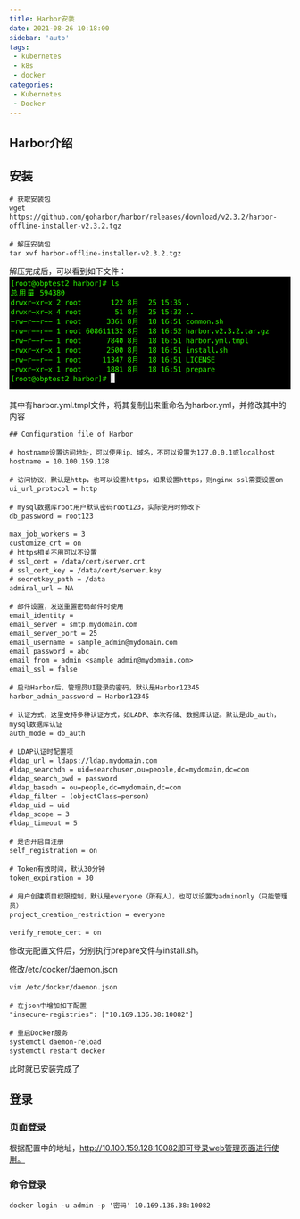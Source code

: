```yaml
---
title: Harbor安装
date: 2021-08-26 10:18:00
sidebar: 'auto'
tags:
 - kubernetes
 - k8s
 - docker
categories:
 - Kubernetes
 - Docker
---
```


## Harbor介绍

## 安装
``` shell
# 获取安装包
wget https://github.com/goharbor/harbor/releases/download/v2.3.2/harbor-offline-installer-v2.3.2.tgz

# 解压安装包
tar xvf harbor-offline-installer-v2.3.2.tgz
```

解压完成后，可以看到如下文件：  
![文件截图](/img/blogs/2021/08/harbor-tar-file.png)

其中有harbor.yml.tmpl文件，将其复制出来重命名为harbor.yml，并修改其中的内容
``` shell
## Configuration file of Harbor

# hostname设置访问地址，可以使用ip、域名，不可以设置为127.0.0.1或localhost
hostname = 10.100.159.128

# 访问协议，默认是http，也可以设置https，如果设置https，则nginx ssl需要设置on
ui_url_protocol = http

# mysql数据库root用户默认密码root123，实际使用时修改下
db_password = root123

max_job_workers = 3 
customize_crt = on
# https相关不用可以不设置
# ssl_cert = /data/cert/server.crt
# ssl_cert_key = /data/cert/server.key
# secretkey_path = /data
admiral_url = NA

# 邮件设置，发送重置密码邮件时使用
email_identity = 
email_server = smtp.mydomain.com
email_server_port = 25
email_username = sample_admin@mydomain.com
email_password = abc
email_from = admin <sample_admin@mydomain.com>
email_ssl = false

# 启动Harbor后，管理员UI登录的密码，默认是Harbor12345
harbor_admin_password = Harbor12345

# 认证方式，这里支持多种认证方式，如LADP、本次存储、数据库认证。默认是db_auth，mysql数据库认证
auth_mode = db_auth

# LDAP认证时配置项
#ldap_url = ldaps://ldap.mydomain.com
#ldap_searchdn = uid=searchuser,ou=people,dc=mydomain,dc=com
#ldap_search_pwd = password
#ldap_basedn = ou=people,dc=mydomain,dc=com
#ldap_filter = (objectClass=person)
#ldap_uid = uid 
#ldap_scope = 3 
#ldap_timeout = 5

# 是否开启自注册
self_registration = on

# Token有效时间，默认30分钟
token_expiration = 30

# 用户创建项目权限控制，默认是everyone（所有人），也可以设置为adminonly（只能管理员）
project_creation_restriction = everyone

verify_remote_cert = on
```

修改完配置文件后，分别执行prepare文件与install.sh。

修改/etc/docker/daemon.json
``` shell
vim /etc/docker/daemon.json

# 在json中增加如下配置
"insecure-registries": ["10.169.136.38:10082"]

# 重启Docker服务
systemctl daemon-reload
systemctl restart docker 
```

此时就已安装完成了
## 登录
### 页面登录
根据配置中的地址，http://10.100.159.128:10082即可登录web管理页面进行使用。

### 命令登录
``` shell
docker login -u admin -p '密码' 10.169.136.38:10082
```